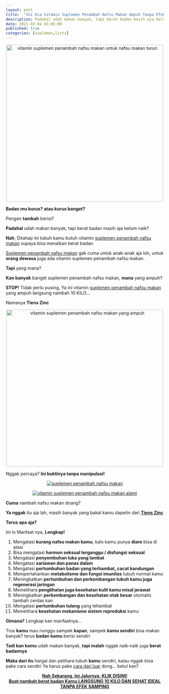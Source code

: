 ```yaml
---
layout: post
title:  "Ini Dia Vitamin Suplemen Penambah Nafsu Makan Ampuh Tanpa Efek Samping "
description: Padahal udah makan banyak, tapi berat badan masih aja belum naik? Ditahap ini tubuh kamu butuh vitamin suplemen penambah nafsu makan supaya bisa menaikan berat badan. Gak cuma untuk anak-anak aja, untuk orang dewasa juga ada vitamin suplemen penambah nafsu makan.
date: 2021-02-04 03:05:00
published: true
categories: [suplemen,lists]
---
```


<p align="center">
    <a href="https://bit.ly/3aCfBQR" target="_blank">
        <img src="https://cdn-cas.orami.co.id/parenting/images/cara-mudah-mengatasi-kehilangan.width-800.jpegquality-80.jpg" alt="vitamin suplemen penambah nafsu makan untuk nafsu makan turun" title="vitamin suplemen penambah nafsu makan untuk nafsu makan turun" width="500" />
    </a>
</p>

<b>Badan mu kurus? atau kurus banget?</b> 

Pengen <b>tambah</b> berisi?

<b>Padahal</b> udah makan banyak, tapi berat badan masih aja belum naik? 

<b>Nah</b>, Ditahap ini tubuh kamu butuh vitamin <a href="https://bit.ly/3aCfBQR" target="_blank">suplemen penambah nafsu makan</a> supaya bisa menaikan berat badan.

<a href="https://bit.ly/3aCfBQR" target="_blank">Suplemen penambah nafsu makan</a> gak cuma untuk anak-anak aja loh, untuk <b>orang dewasa</b> juga ada vitamin suplemen penambah nafsu makan.

<b>Tapi</b> yang mana? 

<b>Kan banyak</b> banget suplemen penambah nafsu makan, <b>mana</b> yang ampuh?

<b>STOP!</b> Tidak perlu pusing, Ya ini vitamin <a href="https://bit.ly/3aCfBQR" target="_blank">suplemen penambah nafsu makan</a> yang ampuh langsung nambah 10 KILO...

Namanya <b>Tiens Zinc</b>

<p align="center">
    <a href="https://bit.ly/3aCfBQR" target="_blank">
        <img src="https://cf.shopee.co.id/file/101202f15369f99be918d945572794b8" alt="vitamin suplemen penambah nafsu makan yang ampuh" title="vitamin suplemen penambah nafsu makan yang ampuh" width="500" />
    </a>
</p>

Nggak percaya? <b>Ini buktinya tanpa manipulasi!</b>

<p align="center">
    <a href="https://bit.ly/3aCfBQR" target="_blank">
        <img src="{{site.baseurl}}/images/suplemen-penambah-nafsu-makan.jpg" alt="suplemen penambah nafsu makan" title="suplemen penambah nafsu makan"  />
    </a>
</p>

<p align="center">
    <a href="https://bit.ly/3aCfBQR" target="_blank">
        <img src="{{site.baseurl}}/images/suplemen-penambah-nafsu-makan-2.jpg" alt="vitamin suplemen penambah nafsu makan alami" title="vitamin suplemen penambah nafsu makan alami"  />
    </a>
</p>

<b>Cuma</b> nambah nafsu makan doang?

<b>Ya nggak</b> itu aja lah, masih banyak yang bakal kamu dapetin dari <a href="https://bit.ly/3aCfBQR" target="_blank"><b>Tiens Zinc</b></a>

<b>Terus apa aja?</b>

Ini lo Manfaat nya, <b>Lengkap!</b>

1. Mengatasi <b>kurang nafsu makan kamu</b>, kalo kamu punya <b>diare</b> bisa di atasi
2. Bisa mengatasi <b>hormon seksual terganggu / disfungsi seksual</b> 
3. Mengatasi <b>penyembuhan luka yang lambat </b>
4. Mengatasi <b>sariawan dan panas dalam </b>
5. Mengatasi <b>pertumbuhan badan yang terhambat, cacat kandungan</b>
6. Mempertahankan <b>metabolisme dan fungsi imunitas</b> tubuh normal kamu
7. Meningkatkan <b>pertumbuhan dan perkembangan tubuh kamu juga regenerasi jaringan</b>
8. Memelihara <b>penglihatan juga kesehatan kulit kamu misal jerawat</b>
9. Meningkatkan <b>perkembangan dan kesehatan otak besar</b> otomatis tambah cerdas kan
10. Mengatasi <b>pertumbuhan tulang</b> yang tehambat
11. Memelihara <b>kesehatan mekanisme sistem reproduksi</b> kamu  

<b>Gimana?</b> Lengkap kan manfaatnya...

Trus <b>kamu</b> mau nunggu sampek <b>kapan</b>, sampek <b>kamu sendiri</b> bisa makan banyak? terus <b>badan kamu</b> berisi sendiri

<b>Tadi kan kamu</b> udah makan banyak, <b>tapi malah</b> nggak naik-naik juga <b>berat badannya</b>

<b>Maka dari itu</b> hargai dan pelihara tubuh <b>kamu</b> sendiri, kalau nggak bisa pake cara sendiri Ya harus pake <a href="https://bit.ly/3aCfBQR" target="_blank">cara dari luar</a> dong... betul kan?

<p align="center">
    <a href="https://bit.ly/3aCfBQR" target="_blank">
        <b>
            <u>
Nah Sekarang, Ini Jalurnya, KLIK DISINI! <br> Buat nambah berat badan Kamu LANGSUNG 10 KILO DAN SEHAT IDEAL <br>TANPA EFEK SAMPING
            </u>
        </b>
    </a>
</p>